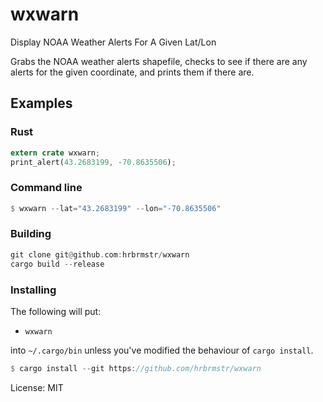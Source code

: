 # wxwarn

Display NOAA Weather Alerts For A Given Lat/Lon

Grabs the NOAA weather alerts shapefile, checks to see if
there are any alerts for the given coordinate, and prints
them if there are.

## Examples

### Rust

```rust
extern crate wxwarn;
print_alert(43.2683199, -70.8635506);
```

### Command line

```rust
$ wxwarn --lat="43.2683199" --lon="-70.8635506"
```

### Building

```rust
git clone git@github.com:hrbrmstr/wxwarn
cargo build --release
```

### Installing

The following will put:

- `wxwarn`

into `~/.cargo/bin` unless you've modified the behaviour of `cargo install`.

```rust
$ cargo install --git https://github.com/hrbrmstr/wxwarn
```

License: MIT
